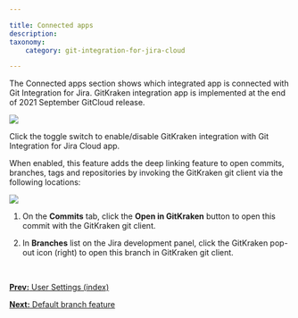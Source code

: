 ```yaml
---

title: Connected apps
description:
taxonomy:
    category: git-integration-for-jira-cloud

---
```


<!-- FEATURES: USER SETTINGS -->

The Connected apps section shows which integrated app is connected with Git Integration for Jira. GitKraken integration app is implemented at the end of 2021 September GitCloud release.

![](/wp-content/uploads/gij-gitcloud-user-settings-connected-apps.png)

Click the toggle switch to enable/disable GitKraken integration with Git Integration for Jira Cloud app.

When enabled, this feature adds the deep linking feature to open commits, branches, tags and repositories by invoking the GitKraken git client via the following locations:

![](/wp-content/uploads/gij-gitcloud-jira-issue-branches-deep-links.png)

1.  On the **Commits** tab, click the **Open in GitKraken** button to open this commit with the GitKraken git client.

2.  In **Branches** list on the Jira development panel, click the GitKraken pop-out icon (right) to open this branch in GitKraken git client.

&nbsp;

[**Prev:** User Settings (index)](/git-integration-for-jira-cloud/user-settings-gij-cloud)

[**Next:** Default branch feature](/git-integration-for-jira-cloud/default-branch-feature-gij-cloud)

